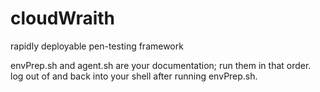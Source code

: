 # cloudWraith
rapidly deployable pen-testing framework

envPrep.sh and agent.sh are your documentation; run them in that order.
log out of and back into your shell after running envPrep.sh.
